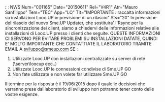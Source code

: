  :  : NWS Num="001165" Date="20150611" Rel="V4R1" Atr="Mauro Sanfilippo" Tem="TEC" App="LO" Tit="IMPORTANTE :  raccalta informazioni su installazioni Looc.UP in previsione di un rilascio" Sts="20"
In previsione del rilascio del nuovo Sme.UP Updater, che sostituira' l'Rsync per la sincronizzazione
 dei client, siamo a chiedervi delle informazioni relative alle installazioni di Looc.UP presso i clienti che seguite.
QUESTE INFORMAZIONI CI SERVONO PER EVITARE PROBLEMI SU INSTALLAZIONI DATATE, QUINDI E' MOLTO IMPORTANTE CHE CONTATTIATE IL LABORATORIO TRAMITE EMAIL A sviluppo@smeup.com SE : 
1) Utilizzate Looc.UP con installazioni centralizzate su server di rete (\\server\loocup ecc..)
2) Utilizzate Looc.UP le connessioni condivise di Sme.UP GO
3) Non fate utilizzate e non volete far utilizzare Sme.UP GO

Il termine per la risposta è il 19/06/2015 dopo il quale le decisioni che verranno prese dal laboratorio di sviluppo non potranno tener conto delle vostre esigenze.
